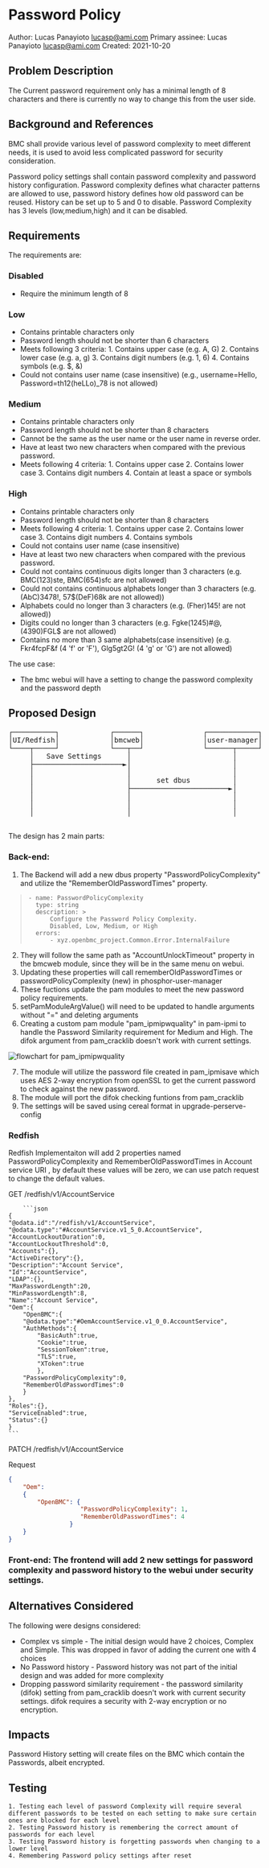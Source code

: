 # Password Policy
Author: Lucas Panayioto lucasp@ami.com
Primary assinee: Lucas Panayioto lucasp@ami.com
Created: 2021-10-20



## Problem Description

The Current password requirement only has a minimal length of 8 characters and there is currently no way to change this from the user side.

## Background and References

BMC shall provide various level of password complexity to meet different needs, it is used to avoid less complicated password for security consideration.

Password policy settings shall contain password complexity and password history configuration. Password complexity defines what character patterns are allowed to use, password history defines how old password can be reused. History can be set up to 5 and 0 to disable. Password Complexity has 3 levels (low,medium,high) and it can be disabled.


## Requirements

The requirements are:
### Disabled 
* Require the minimum length of 8
### Low
* Contains printable characters only
* Password length should not be shorter than 6 characters
* Meets following 3 criteria:
             1. Contains upper case (e.g. A, G)
             2. Contains lower case (e.g. a, g)
             3. Contains digit numbers (e.g. 1, 6)
             4. Contains symbols (e.g. $, &)
* Could not contains user name (case insensitive) (e.g., username=Hello, Password=th12(heLLo)_78 is not allowed)
### Medium
* Contains printable characters only
* Password length should not be shorter than 8 characters
* Cannot be the same as the user name or the user name in reverse order.
* Have at least two new characters when compared with the previous password.
* Meets following 4 criteria:
              1. Contains upper case
              2. Contains lower case
              3. Contains digit numbers
              4. Contain at least a space or symbols
### High
* Contains printable characters only
* Password length should not be shorter than 8 characters
* Meets following 4 criteria:
              1. Contains upper case
              2. Contains lower case
              3. Contains digit numbers
              4. Contains symbols
* Could not contains user name (case insensitive)
* Have at least two new characters when compared with the previous password.
* Could not contains continuous digits longer than 3 characters (e.g. BMC(123)ste, BMC(654)sfc are not allowed)
* Could not contains continuous alphabets longer than 3 characters (e.g. (AbC)3478!, 57$(DeF)68k are not allowed))
* Alphabets could no longer than 3 characters (e.g. (Fher)145! are not allowed))
* Digits could no longer than 3 characters (e.g. Fgke(1245)#@, (4390)FGL$ are not allowed)
* Contains no more than 3 same alphabets(case insensitive) (e.g. Fkr4fcpF&f (4 'f' or 'F'), Glg5gt2G! (4 'g' or 'G') are not allowed)

The use case:
* The bmc webui will have a setting to change the password complexity and the password depth


## Proposed Design
<pre>
┌──────────┐            ┌──────┐              ┌────────────┐
│UI/Redfish│            │bmcweb│              │user-manager│
└────┬─────┘            └───┬──┘              └──────┬─────┘
     │   Save Settings      │                        │
     ├─────────────────────►│                        │
     │                      │                        │
     │                      │      set dbus          │
     │                      ├───────────────────────►│
     │                      │                        │
     │                      │                        │
     │                      │                        │

</pre>

The design has 2 main parts:

### Back-end: 
1. The Backend will add a new dbus property "PasswordPolicyComplexity" and utilize the "RememberOldPasswordTimes" property. 

>     - name: PasswordPolicyComplexity
>       type: string
>       description: >
>           Configure the Password Policy Complexity. 
>           Disabled, Low, Medium, or High 
>       errors:
>           - xyz.openbmc_project.Common.Error.InternalFailure 

2. They will follow the same path as "AccountUnlockTimeout" property in the bmcweb module, since they will be in the same menu on webui.
3. Updating these properties will call rememberOldPasswordTimes or passwordPolicyComplexity (new) in phosphor-user-manager
4. These fuctions update the pam modules to meet the new password policy requirements.
5. setPamModuleArgValue() will need to be updated to handle arguments without "=" and deleting arguments 
6. Creating a custom pam module "pam_ipmipwquality" in pam-ipmi to handle the Password Similarity requirement for Medium and High. The difok argument from pam_cracklib doesn't work with current settings.

![flowchart for pam_ipmipwquality](pictures/passwordpolicyFlowchart.PNG)

7. The module will utilize the password file created in pam_ipmisave which uses AES 2-way encryption from openSSL to get the current password to check against the new password.
8. The module will port the difok checking funtions from pam_cracklib
9. The settings will be saved using cereal format in upgrade-perserve-config



### Redfish
Redfish Implementaiton will add 2 properties named PasswordPolicyComplexity and RememberOldPasswordTimes in Account service URI , by default these values will be zero, we can use patch request to change the default values.

GET /redfish/v1/AccountService

      
      	```json
	{
	"@odata.id":"/redfish/v1/AccountService",
	"@odata.type":"#AccountService.v1_5_0.AccountService",
	"AccountLockoutDuration":0,
	"AccountLockoutThreshold":0,
	"Accounts":{},
	"ActiveDirectory":{},
	"Description":"Account Service",
	"Id":"AccountService",
	"LDAP":{},
	"MaxPasswordLength":20,
	"MinPasswordLength":8,
	"Name":"Account Service",
	"Oem":{
		"OpenBMC":{
		"@odata.type":"#OemAccountService.v1_0_0.AccountService",
		"AuthMethods":{
			"BasicAuth":true,
			"Cookie":true,
			"SessionToken":true,
			"TLS":true,
			"XToken":true
			},
		"PasswordPolicyComplexity":0,
		"RememberOldPasswordTimes":0
		}
	},
	"Roles":{},
	"ServiceEnabled":true,
	"Status":{}
	}
   	```

PATCH /redfish/v1/AccountService

Request
```json
{
	"Oem": 
	{
		"OpenBMC": {
                	"PasswordPolicyComplexity": 1,
                	"RememberOldPasswordTimes": 4
            	 }
	}
}
```



### Front-end: The frontend will add 2 new settings for password complexity and password history to the webui under security settings.

## Alternatives Considered

The following were designs considered:
* Complex vs simple - The initial design would have 2 choices, Complex and Simple. This was dropped in favor of adding the current one with 4 choices
* No Password history - Password history was not part of the initial design and was added for more complexity
* Dropping password similarity requirement - the password similarity (difok) setting from pam_cracklib doesn't work with current security settings. difok requires a security with 2-way encryption or no encryption.

## Impacts
Password History setting will create files on the BMC which contain the Passwords, albeit encrypted.

## Testing
	1. Testing each level of password Complexity will require several different passwords to be tested on each setting to make sure certain ones are blocked for each level
	2. Testing Password history is remembering the correct amount of passwords for each level
	3. Testing Password history is forgetting passwords when changing to a lower level
	4. Remembering Password policy settings after reset
